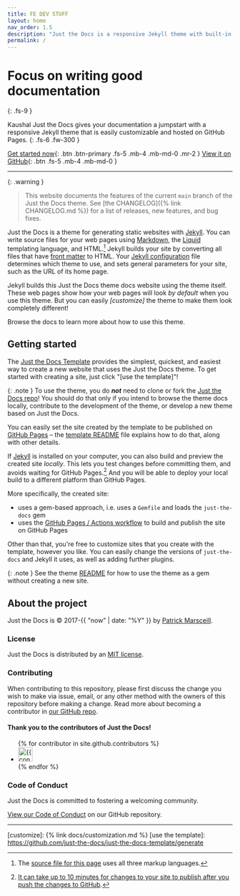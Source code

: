 ```yaml
---
title: FE DEV STUFF
layout: home
nav_order: 1.5
description: "Just the Docs is a responsive Jekyll theme with built-in search that is easily customizable and hosted on GitHub Pages."
permalink: /
---
```


# Focus on writing good documentation
{: .fs-9 }

Kaushal Just the Docs gives your documentation a jumpstart with a responsive Jekyll theme that is easily customizable and hosted on GitHub Pages.
{: .fs-6 .fw-300 }

[Get started now](#getting-started){: .btn .btn-primary .fs-5 .mb-4 .mb-md-0 .mr-2 }
[View it on GitHub][Just the Docs repo]{: .btn .fs-5 .mb-4 .mb-md-0 }

---

{: .warning }
> This website documents the features of the current `main` branch of the Just the Docs theme. See [the CHANGELOG]({% link CHANGELOG.md %}) for a list of releases, new features, and bug fixes.

Just the Docs is a theme for generating static websites with [Jekyll]. You can write source files for your web pages using [Markdown], the [Liquid] templating language, and HTML.[^1] Jekyll builds your site by converting all files that have [front matter] to HTML. Your [Jekyll configuration] file determines which theme to use, and sets general parameters for your site, such as the URL of its home page.

Jekyll builds this Just the Docs theme docs website using the theme itself. These web pages show how your web pages will look *by default* when you use this theme. But you can easily *[customize]* the theme to make them look completely different!

Browse the docs to learn more about how to use this theme.

## Getting started

The [Just the Docs Template] provides the simplest, quickest, and easiest way to create a new website that uses the Just the Docs theme. To get started with creating a site, just click "[use the template]"!

{: .note }
To use the theme, you do ***not*** need to clone or fork the [Just the Docs repo]! You should do that only if you intend to browse the theme docs locally, contribute to the development of the theme, or develop a new theme based on Just the Docs.

You can easily set the site created by the template to be published on [GitHub Pages] – the [template README] file explains how to do that, along with other details.

If [Jekyll] is installed on your computer, you can also build and preview the created site *locally*. This lets you test changes before committing them, and avoids waiting for GitHub Pages.[^2] And you will be able to deploy your local build to a different platform than GitHub Pages.

More specifically, the created site:

- uses a gem-based approach, i.e. uses a `Gemfile` and loads the `just-the-docs` gem
- uses the [GitHub Pages / Actions workflow] to build and publish the site on GitHub Pages

Other than that, you're free to customize sites that you create with the template, however you like. You can easily change the versions of `just-the-docs` and Jekyll it uses, as well as adding further plugins.

{: .note }
See the theme [README][Just the Docs README] for how to use the theme as a gem without creating a new site.

## About the project

Just the Docs is &copy; 2017-{{ "now" | date: "%Y" }} by [Patrick Marsceill](https://patrickmarsceill.com).

### License

Just the Docs is distributed by an [MIT license](https://github.com/just-the-docs/just-the-docs/tree/main/LICENSE.txt).

### Contributing

When contributing to this repository, please first discuss the change you wish to make via issue,
email, or any other method with the owners of this repository before making a change. Read more about becoming a contributor in [our GitHub repo](https://github.com/just-the-docs/just-the-docs#contributing).

#### Thank you to the contributors of Just the Docs!

<ul class="list-style-none">
{% for contributor in site.github.contributors %}
  <li class="d-inline-block mr-1">
     <a href="{{ contributor.html_url }}"><img src="{{ contributor.avatar_url }}" width="32" height="32" alt="{{ contributor.login }}"></a>
  </li>
{% endfor %}
</ul>

### Code of Conduct

Just the Docs is committed to fostering a welcoming community.

[View our Code of Conduct](https://github.com/just-the-docs/just-the-docs/tree/main/CODE_OF_CONDUCT.md) on our GitHub repository.

----

[^1]: The [source file for this page] uses all three markup languages.

[^2]: [It can take up to 10 minutes for changes to your site to publish after you push the changes to GitHub](https://docs.github.com/en/pages/setting-up-a-github-pages-site-with-jekyll/creating-a-github-pages-site-with-jekyll#creating-your-site).

[Jekyll]: https://jekyllrb.com
[Markdown]: https://daringfireball.net/projects/markdown/
[Liquid]: https://github.com/Shopify/liquid/wiki
[Front matter]: https://jekyllrb.com/docs/front-matter/
[Jekyll configuration]: https://jekyllrb.com/docs/configuration/
[source file for this page]: https://github.com/just-the-docs/just-the-docs/blob/main/index.md
[Just the Docs Template]: https://just-the-docs.github.io/just-the-docs-template/
[Just the Docs]: https://just-the-docs.com
[Just the Docs repo]: https://github.com/just-the-docs/just-the-docs
[Just the Docs README]: https://github.com/just-the-docs/just-the-docs/blob/main/README.md
[GitHub Pages]: https://pages.github.com/
[Template README]: https://github.com/just-the-docs/just-the-docs-template/blob/main/README.md
[GitHub Pages / Actions workflow]: https://github.blog/changelog/2022-07-27-github-pages-custom-github-actions-workflows-beta/
[customize]: {% link docs/customization.md %}
[use the template]: https://github.com/just-the-docs/just-the-docs-template/generate
